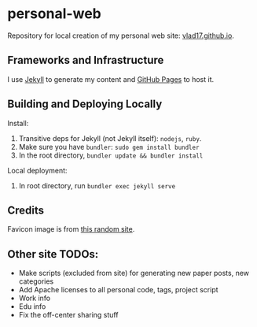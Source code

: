 # personal-web

Repository for local creation of my personal web site: [vlad17.github.io](vlad17.github.io).

## Frameworks and Infrastructure

I use [Jekyll](https://jekyllrb.com/) to generate my content and [GitHub Pages](https://pages.github.com/) to host it.

## Building and Deploying Locally

Install:

1. Transitive deps for Jekyll (not Jekyll itself): `nodejs`, `ruby`.
1. Make sure you have `bundler`: `sudo gem install bundler`
1. In the root directory, `bundler update && bundler install`

Local deployment:

1. In root directory, run `bundler exec jekyll serve`

## Credits

Favicon image is from [this random site](http://www.playbuzz.com/martinshaba10/what-planet-describes-you-most).

## Other site TODOs:

* Make scripts (excluded from site) for generating new paper posts, new categories
* Add Apache licenses to all personal code, tags, project script
* Work info
* Edu info
* Fix the off-center sharing stuff
